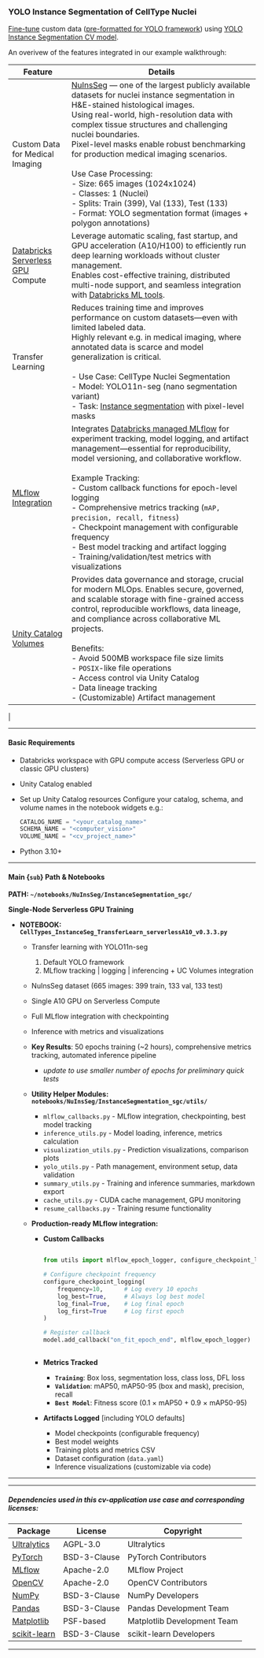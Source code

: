 ### YOLO Instance Segmentation of CellType Nuclei 

[Fine-tune](https://docs.ultralytics.com/guides/model-evaluation-insights/#how-does-fine-tuning-work) custom data ([pre-formatted for YOLO framework](https://docs.ultralytics.com/datasets/segment/)) using [YOLO Instance Segmentation CV model](https://github.com/ultralytics/ultralytics/blob/main/ultralytics/cfg/models/11/yolo11-seg.yaml).

An overivew of the features integrated in our example walkthrough:    

| **Feature** | **Details**    |
|---------|-------------|
| Custom Data for Medical Imaging | [NuInsSeg](https://github.com/masih4/NuInsSeg) — one of the largest publicly available datasets for nuclei instance segmentation in H&E-stained histological images. <br>Using real-world, high-resolution data with complex tissue structures and challenging nuclei boundaries. <br>Pixel-level masks enable robust benchmarking for production medical imaging scenarios. <br><br> Use Case Processing: <br>- Size: 665 images (1024x1024) <br>- Classes: 1 (Nuclei)<br>- Splits: Train (399), Val (133), Test (133) <br>- Format: YOLO segmentation format (images + polygon annotations)|
| [Databricks Serverless](https://www.databricks.com/glossary/serverless-computing) [GPU](https://docs.databricks.com/aws/en/compute/serverless/gpu) Compute| Leverage automatic scaling, fast startup, and GPU acceleration (A10/H100) to efficiently run deep learning workloads without cluster management. <br>Enables cost-effective training, distributed multi-node support, and seamless integration with [Databricks ML tools](https://docs.databricks.com/aws/en/machine-learning). |
| Transfer Learning | Reduces training time and improves performance on custom datasets—even with limited labeled data. <br>Highly relevant e.g. in medical imaging, where annotated data is scarce and model generalization is critical. <br> <br>- Use Case: CellType Nuclei Segmentation <br>- Model: YOLO11n-seg (nano segmentation variant) <br>- Task: [Instance segmentation](https://docs.ultralytics.com/tasks/segment/) with pixel-level masks|
| [MLflow Integration](https://mlflow.org/docs/latest/) | Integrates [Databricks managed MLflow](https://docs.databricks.com/aws/en/mlflow/#databricks-managed-mlflow) for experiment tracking, model logging, and artifact management—essential for reproducibility, model versioning, and collaborative workflow. <br><br> Example Tracking: <br>- Custom callback functions for epoch-level logging <br>- Comprehensive metrics tracking (`mAP, precision, recall, fitness`) <br>- Checkpoint management with configurable frequency <br>- Best model tracking and artifact logging <br>- Training/validation/test metrics with visualizations|
| [Unity Catalog Volumes](https://docs.databricks.com/data-governance/unity-catalog/index.html) | Provides data governance and storage, crucial for modern MLOps. Enables secure, governed, and scalable storage with fine-grained access control, reproducible workflows, data lineage, and compliance across collaborative ML projects. <br><br> Benefits: <br>- Avoid 500MB workspace file size limits <br>- `POSIX`-like file operations <br>- Access control via Unity Catalog <br>- Data lineage tracking <br>- (Customizable) Artifact management
|    
   
---   

#### Basic Requirements

- Databricks workspace with GPU compute access (Serverless GPU or classic GPU clusters)
- Unity Catalog enabled
- Set up Unity Catalog resources
   Configure your catalog, schema, and volume names in the notebook widgets e.g.:
   ```python
   CATALOG_NAME = "<your_catalog_name>"
   SCHEMA_NAME = "<computer_vision>"
   VOLUME_NAME = "<cv_project_name>"
   ```     

- Python 3.10+   
---   

#### Main {`sub`} Path & Notebooks

**PATH: `~/notebooks/NuInsSeg/InstanceSegmentation_sgc/`**

<!-- **1.**  -->
**Single-Node Serverless GPU Training**    
- **NOTEBOOK: `CellTypes_InstanceSeg_TransferLearn_serverlessA10_v0.3.3.py`**    
    - Transfer learning with YOLO11n-seg 
        1. Default YOLO framework
        1. MLflow tracking | logging | inferencing + UC Volumes integration 
           
    - NuInsSeg dataset (665 images: 399 train, 133 val, 133 test)  
    - Single A10 GPU on Serverless Compute  
    - Full MLflow integration with checkpointing  
    - Inference with metrics and visualizations  
       
    - **Key Results**: 50 epochs training (~2 hours), comprehensive metrics tracking, automated inference pipeline
        - _update to use smaller number of epochs for preliminary quick tests_
              
    - **Utility Helper Modules: `notebooks/NuInsSeg/InstanceSegmentation_sgc/utils/`**
        - `mlflow_callbacks.py` - MLflow integration, checkpointing, best model tracking
        - `inference_utils.py` - Model loading, inference, metrics calculation
        - `visualization_utils.py` - Prediction visualizations, comparison plots
        - `yolo_utils.py` - Path management, environment setup, data validation
        - `summary_utils.py` - Training and inference summaries, markdown export
        - `cache_utils.py` - CUDA cache management, GPU monitoring
        - `resume_callbacks.py` - Training resume functionality
             
    - **Production-ready MLflow integration:**  
        - **Custom Callbacks**
            ```python

            from utils import mlflow_epoch_logger, configure_checkpoint_logging

            # Configure checkpoint frequency
            configure_checkpoint_logging(
                frequency=10,      # Log every 10 epochs
                log_best=True,     # Always log best model
                log_final=True,    # Log final epoch
                log_first=True     # Log first epoch
            )

            # Register callback
            model.add_callback("on_fit_epoch_end", mlflow_epoch_logger)
               
            ```

        - **Metrics Tracked**
            - **`Training`**: Box loss, segmentation loss, class loss, DFL loss
            - **`Validation`**: mAP50, mAP50-95 (box and mask), precision, recall
            - **`Best Model`**: Fitness score (0.1 × mAP50 + 0.9 × mAP50-95)

        - **Artifacts Logged** [including YOLO defaults]
            - Model checkpoints (configurable frequency)
            - Best model weights
            - Training plots and metrics CSV
            - Dataset configuration (`data.yaml`)
            - Inference visualizations (customizable via code)  

<!-- ---     -->
<!-- **2.**  -->
<!-- **Multi-Node Serverless GPU Training** [forthcoming...]    -->

---    

<!-- `02_CellTypes_InstanceSeg_TransferLearn_sgcA10_MultipleGPU_MlflowLoggingModel.py` [to standardize nameing convention]

- Distributed training with 8 A10 GPUs
- PyTorch DDP (DistributedDataParallel)
- NCCL backend for inter-GPU communication
- Detailed analysis of distributed training challenges -->

<!-- **Note**: Includes comprehensive troubleshooting documentation for multi-node NCCL issues -->

<!-- ---     -->

<!-- ### Distributed Training Considerations

The repository includes detailed analysis of multi-node training challenges:

1. **NCCL Communication Issues**: EFA/libfabric configuration
2. **Dataset Loading**: Large dataset handling with distributed coordination
3. **Timeout Management**: SGC timeout environment variables
4. **Network Transport**: Socket fallback vs. high-speed interconnects

See `02_CellTypes_InstanceSeg_TransferLearn_sgcA10_MultipleGPU_MlflowLoggingModel.py` [to standardize nameing convention] for full details. --> 

---      

##### Dependencies used in this cv-application use case and corresponding licenses:

| Package | License | Copyright |
|---------|---------|-----------|
| [Ultralytics](https://github.com/ultralytics/ultralytics) | AGPL-3.0 | Ultralytics |
| [PyTorch](https://pytorch.org/) | BSD-3-Clause | PyTorch Contributors |
| [MLflow](https://mlflow.org/) | Apache-2.0 | MLflow Project |
| [OpenCV](https://opencv.org/) | Apache-2.0 | OpenCV Contributors |
| [NumPy](https://numpy.org/) | BSD-3-Clause | NumPy Developers |
| [Pandas](https://pandas.pydata.org/) | BSD-3-Clause | Pandas Development Team |
| [Matplotlib](https://matplotlib.org/) | PSF-based | Matplotlib Development Team |
| [scikit-learn](https://scikit-learn.org/) | BSD-3-Clause | scikit-learn Developers |   

---   
